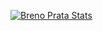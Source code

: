 [![Breno Prata Stats](https://github-readme-stats.vercel.app/api/pin/?username=brenoprata10&repo=brenoprata10&show_icons=true&theme=radical)](https://github.com/brenoprata10/brenoprata10)
